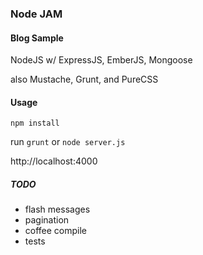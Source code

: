 ### Node JAM
#### Blog Sample

NodeJS w/ ExpressJS, EmberJS, Mongoose

also Mustache, Grunt, and PureCSS


#### Usage

`npm install`

run `grunt` or `node server.js`

http://localhost:4000

##### TODO

- flash messages
- pagination
- coffee compile
- tests
